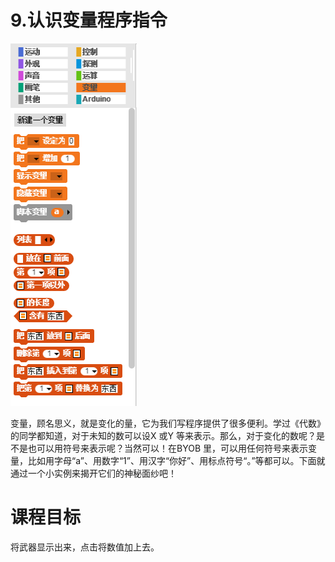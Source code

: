 # 9.认识变量程序指令

![](/assets/snap-param.png)

变量，顾名思义，就是变化的量，它为我们写程序提供了很多便利。学过《代数》的同学都知道，对于未知的数可以设X 或Y 等来表示。那么，对于变化的数呢？是不是也可以用符号来表示呢？当然可以！在BYOB 里，可以用任何符号来表示变量，比如用字母“a”、用数字“1”、用汉字“你好”、用标点符号“。”等都可以。下面就通过一个小实例来揭开它们的神秘面纱吧！

# 课程目标

将武器显示出来，点击将数值加上去。

